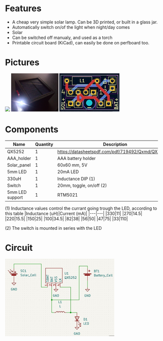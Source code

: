 # Features
* A cheap very simple solar lamp. Can be 3D printed, or built in a glass jar.
* Automatically switch on/of the light when night/day comes
* Solar
* Can be switched off manualy, and used as a torch
* Printable circuit board (KiCad), can easily be done on perfboard too.

# Pictures
<img src="https://raw.githubusercontent.com/pierreblavy2/elec-solar_lamp/main/images/photo-day.jpg" height="125px"> <img src="https://raw.githubusercontent.com/pierreblavy2/elec-solar_lamp/main/images/photo-night.jpg" height="125px"> <img src="https://raw.githubusercontent.com/pierreblavy2/elec-solar_lamp/main/images/screen-pcb.jpg" height="125px">

# Components

|Name|Quantity|Description|
|---|---|---|
|QX5252|1|https://datasheetspdf.com/pdf/719492/Qxmd/QX5252/1|
|AAA_holder|1|AAA battery holder|
|Solar_panel|1|60x60 mm, 5V|
|5mm LED|1|20mA LED|
|330uH|1|Inductance DIP (1)|
|Switch|1|20mm, toggle, on/off (2)|
|5mm LED support|1|RTM5021|

(1) Inductance values control the currant going trough the LED, according to this table
|Inductance (uH)|Current (mA)|
|---|---|
|330|11|
|270|14.5|
|220|15.5|
|150|25|
|100|34.5|
|82|38|
|56|50|
|47|75|
|33|110|

(2) The switch is mounted in series with the LED

# Circuit
<img src="https://raw.githubusercontent.com/pierreblavy2/elec-solar_lamp/main/images/screen-circuit.jpg" height="254px"> 


